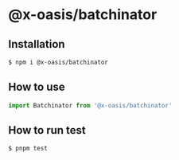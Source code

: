 # @x-oasis/batchinator

## Installation

```bash
$ npm i @x-oasis/batchinator
```

## How to use

```typescript
import Batchinator from '@x-oasis/batchinator'
```

## How to run test

```bash
$ pnpm test
```